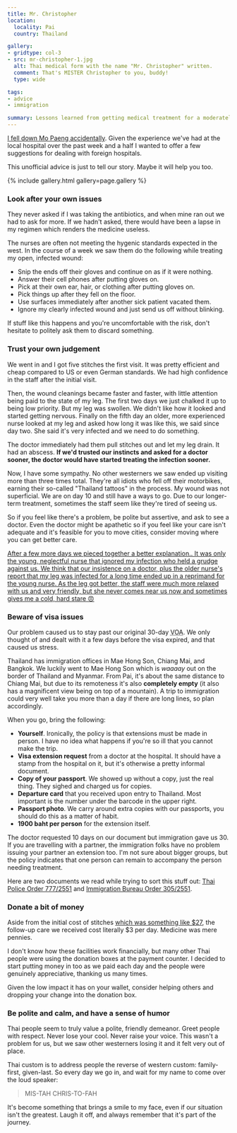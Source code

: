 ```yaml
---
title: Mr. Christopher
location:
  locality: Pai
  country: Thailand

gallery:
- gridtype: col-3
- src: mr-christopher-1.jpg
  alt: Thai medical form with the name "Mr. Christopher" written.
  comment: That's MISTER Christopher to you, buddy!
  type: wide

tags:
- advice
- immigration

summary: Lessons learned from getting medical treatment for a moderately infected wound in Pai, Thailand.
---
```


[I fell down Mo Paeng accidentally](/travel/pai-waterfall). Given the experience we've had at the local hospital over the past week and a half I wanted to offer a few suggestions for dealing with foreign hospitals.

This unofficial advice is just to tell our story. Maybe it will help you too.

{% include gallery.html gallery=page.gallery %}

### Look after your own issues

They never asked if I was taking the antibiotics, and when mine ran out we had to ask for more. If we hadn't asked, there would have been a lapse in my regimen which renders the medicine useless.

The nurses are often not meeting the hygenic standards expected in the west. In the course of a week we saw them do the following while treating my open, infected wound:

* Snip the ends off their gloves and continue on as if it were nothing.
* Answer their cell phones after putting gloves on.
* Pick at their own ear, hair, or clothing after putting gloves on.
* Pick things up after they fell on the floor.
* Use surfaces immediately after another sick patient vacated them.
* Ignore my clearly infected wound and just send us off without blinking.

If stuff like this happens and you're uncomfortable with the risk, don't hesitate to politely ask them to discard something.

### Trust your own judgement

We went in and I got five stitches the first visit. It was pretty efficient and cheap compared to US or even German standards. We had high confidence in the staff after the initial visit.

Then, the wound cleanings became faster and faster, with little attention being paid to the state of my leg. The first two days we just chalked it up to being low priority. But my leg was swollen. We didn't like how it looked and started getting nervous. Finally on the fifth day an older, more experienced nurse looked at my leg and asked how long it was like this, we said since day two. She said it's very infected and we need to do something.

The doctor immediately had them pull stitches out and let my leg drain. It had an abscess. **If we'd trusted our instincts and asked for a doctor sooner, the doctor would have started treating the infection sooner.**

Now, I have some sympathy. No other westerners we saw ended up visiting more than three times total. They're all idiots who fell off their motorbikes, earning their so-called "Thailand tattoos" in the process. My wound was not superficial. We are on day 10 and still have a ways to go. Due to our longer-term treatment, sometimes the staff seem like they're tired of seeing us.

So if you feel like there's a problem, be polite but assertive, and ask to see a doctor. Even the doctor might be apathetic so if you feel like your care isn't adequate and it's feasible for you to move cities, consider moving where you can get better care.

<ins class="update" datetime="2015-11-09">After a few more days we pieced together a better explanation.. It was only the young, neglectful nurse that ignored my infection who held a grudge against us. We think that our insistence on a doctor, plus the older nurse's report that my leg was infected for a long time ended up in a reprimand for the young nurse. As the leg got better, the staff were much more relaxed with us and very friendly, but she never comes near us now and sometimes gives me a cold, hard stare 😠</ins>

### Beware of visa issues

Our problem caused us to stay past our original 30-day <abbr title="Visa on arrival">VOA</abbr>. We only thought of and dealt with it a few days before the visa expired, and that caused us stress.

Thailand has immigration offices in Mae Hong Son, Chiang Mai, and Bangkok. We luckily went to Mae Hong Son which is _waaaay_ out on the border of Thailand and Myanmar. From Pai, it's about the same distance to Chiang Mai, but due to its remoteness it's also **completely empty** (it also has a magnificent view being on top of a mountain). A trip to immigration could very well take you more than a day if there are long lines, so plan accordingly.

When you go, bring the following:

* **Yourself**. Ironically, the policy is that extensions must be made in person. I have no idea what happens if you're so ill that you cannot make the trip.
* **Visa extension request** from a doctor at the hospital. It should have a stamp from the hospital on it, but it's otherwise a pretty informal document.
* **Copy of your passport**. We showed up without a copy, just the real thing. They sighed and charged us for copies.
* **Departure card** that you received upon entry to Thailand. Most important is the number under the barcode in the upper right.
* **Passport photo**. We carry around extra copies with our passports, you should do this as a matter of habit.
* **1900 baht per person** for the extension itself.

The doctor requested 10 days on our document but immigration gave us 30. If you are travelling with a partner, the immigration folks have no problem issuing your partner an extension too. I'm not sure about bigger groups, but the policy indicates that one person can remain to accompany the person needing treatment.

Here are two documents we read while trying to sort this stuff out: [Thai Police Order 777/2551](http://asean.org/storage/2016/08/Thailand172.pdf) and [Immigration Bureau Order 305/2551](http://thailand.expubwebsites.net/Content/Archive/377/immigration-new-policy-305-2551-english-translation-72141.pdf).

### Donate a bit of money

Aside from the initial cost of stitches [which was something like $27](https://duckduckgo.com/?q=972+thb+usd&ia=currency), the follow-up care we received cost literally $3 per day. Medicine was mere pennies.

I don't know how these facilities work financially, but many other Thai people were using the donation boxes at the payment counter. I decided to start putting money in too as we paid each day and the people were genuinely appreciative, thanking us many times.

Given the low impact it has on your wallet, consider helping others and dropping your change into the donation box.

### Be polite and calm, and have a sense of humor

Thai people seem to truly value a polite, friendly demeanor. Greet people with respect. Never lose your cool. Never raise your voice. This wasn't a problem for us, but we saw other westerners losing it and it felt very out of place.

Thai custom is to address people the reverse of western custom: family-first, given-last. So every day we go in, and wait for my name to come over the loud speaker:

<blockquote class="quote"><p>MIS-TAH CHRIS-TO-FAH</p></blockquote>

It's become something that brings a smile to my face, even if our situation isn't the greatest. Laugh it off, and always remember that it's part of the journey.


